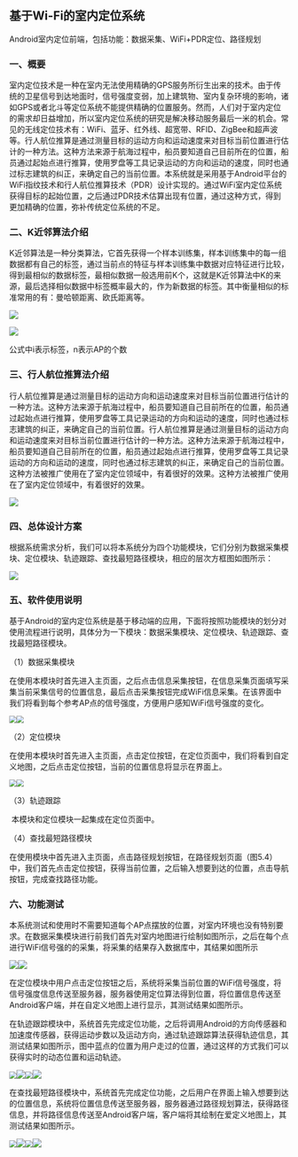 ## 基于Wi-Fi的室内定位系统
Android室内定位前端，包括功能：数据采集、WiFi+PDR定位、路径规划
### 一、概要

​        室内定位技术是一种在室内无法使用精确的GPS服务所衍生出来的技术。由于传统的卫星信号到达地面时，信号强度变弱，加上建筑物、室内复杂环境的影响，诸如GPS或者北斗等定位系统不能提供精确的位置服务。然而，人们对于室内定位的需求却日益增加，所以室内定位系统的研究是解决移动服务最后一米的机会。常见的无线定位技术有：WiFi、蓝牙、红外线、超宽带、RFID、ZigBee和超声波等。行人航位推算是通过测量目标的运动方向和运动速度来对目标当前位置进行估计的一种方法。这种方法来源于航海过程中，船员要知道自己目前所在的位置，船员通过起始点进行推算，使用罗盘等工具记录运动的方向和运动的速度，同时也通过标志建筑的纠正，来确定自己的当前位置。本系统就是采用基于Android平台的WiFi指纹技术和行人航位推算技术（PDR）设计实现的。通过WiFi室内定位系统获得目标的起始位置，之后通过PDR技术估算出现有位置，通过这种方式，得到更加精确的位置，弥补传统定位系统的不足。

### 二、K近邻算法介绍

​       K近邻算法是一种分类算法，它首先获得一个样本训练集，样本训练集中的每一组数据都有自己的标签，通过当前点的特征与样本训练集中数据对应特征进行比较，得到最相似的数据标签，最相似数据一般选用前K个，这就是K近邻算法中K的来源，最后选择相似数据中标签概率最大的，作为新数据的标签。其中衡量相似的标准常用的有：曼哈顿距离、欧氏距离等。

![](https://cdn.jsdelivr.net/gh/GXW19961104/photoCloud/blogImg/20200520232130.png)

![](https://cdn.jsdelivr.net/gh/GXW19961104/photoCloud/blogImg/20200520232255.png)

公式中i表示标签，n表示AP的个数

### 三、行人航位推算法介绍

​        行人航位推算是通过测量目标的运动方向和运动速度来对目标当前位置进行估计的一种方法。这种方法来源于航海过程中，船员要知道自己目前所在的位置，船员通过起始点进行推算，使用罗盘等工具记录运动的方向和运动的速度，同时也通过标志建筑的纠正，来确定自己的当前位置。行人航位推算是通过测量目标的运动方向和运动速度来对目标当前位置进行估计的一种方法。这种方法来源于航海过程中，船员要知道自己目前所在的位置，船员通过起始点进行推算，使用罗盘等工具记录运动的方向和运动的速度，同时也通过标志建筑的纠正，来确定自己的当前位置。这种方法被推广使用在了室内定位领域中，有着很好的效果。这种方法被推广使用在了室内定位领域中，有着很好的效果。

![](https://cdn.jsdelivr.net/gh/GXW19961104/photoCloud/blogImg/20200520232329.png)

### 四、总体设计方案

​       根据系统需求分析，我们可以将本系统分为四个功能模块，它们分别为数据采集模块、定位模块、轨迹跟踪、查找最短路径模块，相应的层次方框图如图所示：

![](https://cdn.jsdelivr.net/gh/GXW19961104/photoCloud/blogImg/20200520232359.png)

### 五、软件使用说明

​       基于Android的室内定位系统是基于移动端的应用，下面将按照功能模块的划分对使用流程进行说明，具体分为一下模块：数据采集模块、定位模块、轨迹跟踪、查找最短路径模块。

（1）数据采集模块

​       在使用本模块时首先进入主页面，之后点击信息采集按钮，在信息采集页面填写采集当前采集信号的位置信息，最后点击采集按钮完成WiFi信息采集。在该界面中我们将看到每个参考AP点的信号强度，方便用户感知WiFi信号强度的变化。  

<img src="https://cdn.jsdelivr.net/gh/GXW19961104/photoCloud/blogImg/20200520232439.png" style="zoom:80%;" /><img src="https://cdn.jsdelivr.net/gh/GXW19961104/photoCloud/blogImg/20200520232458.png" style="zoom:80%;" />

（2）定位模块

​       在使用本模块时首先进入主页面，点击定位按钮，在定位页面中，我们将看到自定义地图，之后点击定位按钮，当前的位置信息将显示在界面上。

<img src="https://cdn.jsdelivr.net/gh/GXW19961104/photoCloud/blogImg/20200521002120.png" style="zoom:80%;" /><img src="https://cdn.jsdelivr.net/gh/GXW19961104/photoCloud/blogImg/20200521002133.png" style="zoom:80%;" />



（3）轨迹跟踪

​       本模块和定位模块一起集成在定位页面中。

（4）查找最短路径模块

​       在使用模块中首先进入主页面，点击路径规划按钮，在路径规划页面（图5.4）中，我们首先点击定位按钮，获得当前位置，之后输入想要到达的位置，点击导航按钮，完成查找路径功能。

### 六、功能测试

​       本系统测试和使用时不需要知道每个AP点摆放的位置，对室内环境也没有特别要求。在数据采集模块进行前我们首先对室内地图进行绘制如图所示，之后在每个点进行WiFi信号强的的采集，将采集的结果存入数据库中，其结果如图所示

![](https://cdn.jsdelivr.net/gh/GXW19961104/photoCloud/blogImg/20200521002314.png)![](https://cdn.jsdelivr.net/gh/GXW19961104/photoCloud/blogImg/20200521002325.png)



​       在定位模块中用户点击定位按钮之后，系统将采集当前位置的WiFi信号强度，将信号强度信息传送至服务器，服务器使用定位算法得到位置，将位置信息传送至Android客户端，并在自定义地图上进行显示，其测试结果如图所示。

​       在轨迹跟踪模块中，系统首先完成定位功能，之后将调用Android的方向传感器和加速度传感器，获得运动步数以及运动方向，通过轨迹跟踪算法获得轨迹信息，其测试结果如图所示，图中蓝点的位置为用户走过的位置，通过这样的方式我们可以获得实时的动态位置和运动轨迹。

<img src="https://cdn.jsdelivr.net/gh/GXW19961104/photoCloud/blogImg/20200521002450.png" style="zoom:80%;"/>![](https://cdn.jsdelivr.net/gh/GXW19961104/photoCloud/blogImg/20200521002515.png)<img src="https://cdn.jsdelivr.net/gh/GXW19961104/photoCloud/blogImg/20200521002450.png" style="zoom:80%;"/>![](https://cdn.jsdelivr.net/gh/GXW19961104/photoCloud/blogImg/20200521002515.png)

​       在查找最短路径模块中，系统首先完成定位功能，之后用户在界面上输入想要到达的位置信息，系统将位置信息传送至服务器，服务器通过路径规划算法，获得路径信息，并将路径信息传送至Android客户端，客户端将其绘制在爱定义地图上，其测试结果如图所示。

<img src="https://cdn.jsdelivr.net/gh/GXW19961104/photoCloud/blogImg/20200521002718.png" style="zoom:80%;" />![](https://cdn.jsdelivr.net/gh/GXW19961104/photoCloud/blogImg/20200521002737.png)<img src="https://cdn.jsdelivr.net/gh/GXW19961104/photoCloud/blogImg/20200521002718.png" style="zoom:80%;" />![](https://cdn.jsdelivr.net/gh/GXW19961104/photoCloud/blogImg/20200521002737.png)





